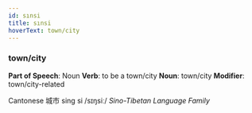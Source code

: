 ```yaml
---
id: sınsi
title: sınsi
hoverText: town/city
---
```


### town/city

**Part of Speech**: Noun
**Verb**: to be a town/city
**Noun**: town/city
**Modifier**: town/city-related

Cantonese 城市 sing si /sɪŋsiː/
*Sino-Tibetan Language Family*